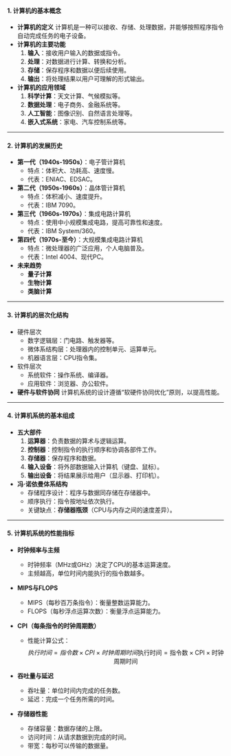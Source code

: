 #### **1. 计算机的基本概念**

- **计算机的定义**
   计算机是一种可以接收、存储、处理数据，并能够按照程序指令自动完成任务的电子设备。
- **计算机的主要功能**
  1. **输入**：接收用户输入的数据或指令。
  2. **处理**：对数据进行计算、转换和分析。
  3. **存储**：保存程序和数据以便后续使用。
  4. **输出**：将处理结果以用户可理解的形式输出。
- **计算机的应用领域**
  1. **科学计算**：天文计算、气候模拟等。
  2. **数据处理**：电子商务、金融系统等。
  3. **人工智能**：图像识别、自然语言处理等。
  4. **嵌入式系统**：家电、汽车控制系统等。

------

#### **2. 计算机的发展历史**

- **第一代（1940s-1950s）**：电子管计算机
  - 特点：体积大、功耗高、速度慢。
  - 代表：ENIAC、EDSAC。
- **第二代（1950s-1960s）**：晶体管计算机
  - 特点：体积减小、速度提升。
  - 代表：IBM 7090。
- **第三代（1960s-1970s）**：集成电路计算机
  - 特点：使用中小规模集成电路，提高可靠性和速度。
  - 代表：IBM System/360。
- **第四代（1970s-至今）**：大规模集成电路计算机
  - 特点：微处理器的广泛应用，个人电脑普及。
  - 代表：Intel 4004、现代PC。
- **未来趋势**
  - **量子计算**
  - **生物计算**
  - **类脑计算**

------

#### **3. 计算机的层次化结构**

- 硬件层次
  - 数字逻辑层：门电路、触发器等。
  - 微体系结构层：处理器内的控制单元、运算单元。
  - 机器语言层：CPU指令集。
- 软件层次
  - 系统软件：操作系统、编译器。
  - 应用软件：浏览器、办公软件。
- **硬件与软件协同**
   计算机系统的设计遵循“软硬件协同优化”原则，以提高性能。

------

#### **4. 计算机系统的基本组成**

- **五大部件**
  1. **运算器**：负责数据的算术与逻辑运算。
  2. **控制器**：控制指令的执行顺序和协调各部件工作。
  3. **存储器**：保存程序和数据。
  4. **输入设备**：将外部数据输入计算机（键盘、鼠标）。
  5. **输出设备**：将结果展示给用户（显示器、打印机）。
- **冯·诺依曼体系结构**
  - 存储程序设计：程序与数据同存储在存储器中。
  - 顺序执行：指令按地址依次执行。
  - 关键缺点：**存储器瓶颈**（CPU与内存之间的速度差异）。

------

#### **5. 计算机系统的性能指标**

- **时钟频率与主频**

  - 时钟频率（MHz或GHz）决定了CPU的基本运算速度。
  - 主频越高，单位时间内能执行的指令数越多。

- **MIPS与FLOPS**

  - MIPS（每秒百万条指令）：衡量整数运算能力。
  - FLOPS（每秒浮点运算次数）：衡量浮点运算能力。

- **CPI（每条指令的时钟周期数）**

  - 性能计算公式： 
    $$
    执行时间=指令数×CPI×时钟周期时间\text{执行时间} = \text{指令数} \times \text{CPI} \times \text{时钟周期时间}
    $$
    

- **吞吐量与延迟**

  - 吞吐量：单位时间内完成的任务数。
  - 延迟：完成一个任务所需的时间。

- **存储器性能**

  - 存储容量：数据存储的上限。
  - 访问时间：从请求数据到完成的时间。
  - 带宽：每秒可以传输的数据量。

